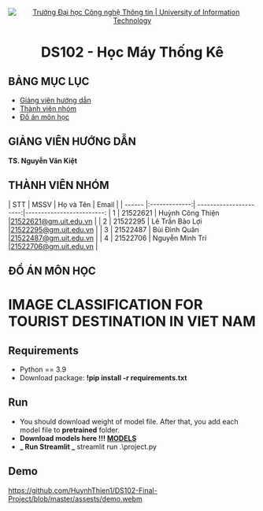 <p align="center">
  <a href="https://www.uit.edu.vn/" title="Trường Đại học Công nghệ Thông tin" style="border: 5;">
    <img src="https://i.imgur.com/WmMnSRt.png" alt="Trường Đại học Công nghệ Thông tin | University of Information Technology">
  </a>
</p>

<!-- Title -->
<h1 align="center"><b>DS102 - Học Máy Thống Kê</b></h1>



## BẢNG MỤC LỤC
* [ Giảng viên hướng dẫn](#giangvien)
* [ Thành viên nhóm](#thanhvien)
* [ Đồ án môn học](#doan)
## GIẢNG VIÊN HƯỚNG DẪN
<a name="giangvien"></a>
**TS. Nguyễn Văn Kiệt**

## THÀNH VIÊN NHÓM
<a name="thanhvien"></a>
| STT    | MSSV          | Họ và Tên               | Email                   |
| ------ |:-------------:| ----------------------:|-------------------------:
| 1      | 21522621      | Huỳnh Công Thiện          |21522621@gm.uit.edu.vn   |
| 2      | 21522295      | Lê Trần Bảo Lợi          |21522295@gm.uit.edu.vn   |
| 3      | 21522487      | Bùi Đình Quân         |21522487@gm.uit.edu.vn   |
| 4      | 21522706      | Nguyễn Minh Trí           |21522706@gm.uit.edu.vn   |
## ĐỒ ÁN MÔN HỌC
<a name="doan"></a>
# IMAGE CLASSIFICATION FOR TOURIST DESTINATION IN VIET NAM
## Requirements
- Python == 3.9
- Download package: **!pip install -r requirements.txt**
## Run
- You should download weight of model file. After that, you add each model file to **pretrained** folder. 
- **Download models here !!! [MODELS](https://drive.google.com/drive/folders/1GJdh2ECYUcqNWYdKMLDfyDIbioH4S0Po?usp=sharing)**
- **_ Run Streamlit _** streamlit run .\project.py
## **Demo**
https://github.com/HuynhThien1/DS102-Final-Project/blob/master/assests/demo.webm
